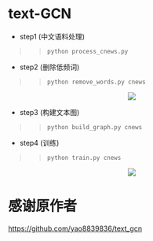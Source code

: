 # text-GCN
- step1 (中文语料处理)
>> ```python process_cnews.py```
- step2 (删除低频词)
>> ```python remove_words.py cnews```
<p align="center"><img src="https://s1.ax1x.com/2020/06/05/ts67e1.png"></p>

- step3 (构建文本图)
>> ```python build_graph.py cnews```
- step4 (训练)
>> ```python train.py cnews```
<p align="center"><img src="https://s1.ax1x.com/2020/06/05/tscJl4.png"></p>

# 感谢原作者
https://github.com/yao8839836/text_gcn
